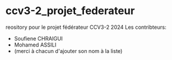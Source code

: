 # ccv3-2_projet_federateur
reository pour le projet fédérateur CCV3-2 2024
Les contribteurs:
- Soufiene CHRAIGUI
- Mohamed ASSILI
- (merci à chacun d'ajouter son nom à la liste)
